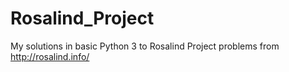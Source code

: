 # Rosalind_Project
My solutions in basic Python 3 to Rosalind Project problems from http://rosalind.info/
